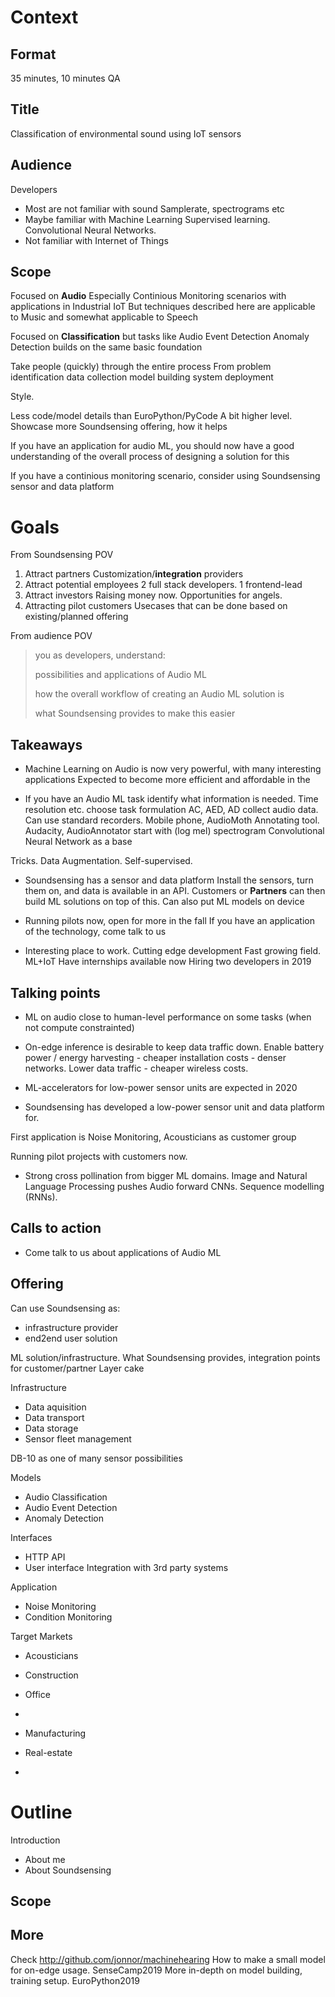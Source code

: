 
# Context


## Format

35 minutes, 10 minutes QA

## Title
Classification of environmental sound using IoT sensors


## Audience

Developers

- Most are not familiar with sound
Samplerate, spectrograms etc
- Maybe familiar with Machine Learning
Supervised learning. Convolutional Neural Networks.
- Not familiar with Internet of Things

## Scope

Focused on **Audio**
Especially Continious Monitoring scenarios
with applications in Industrial IoT
But techniques described here are
applicable to Music
and somewhat applicable to Speech

Focused on **Classification**
but tasks like
Audio Event Detection
Anomaly Detection
builds on the same basic foundation

Take people (quickly) through the entire process
From problem identification
data collection
model building
system deployment

Style.

Less code/model details than EuroPython/PyCode
A bit higher level.
Showcase more Soundsensing offering,
how it helps


If you have an application for audio ML,
you should now have a good understanding of the overall process
of designing a solution for this

If you have a continious monitoring scenario,
consider using Soundsensing sensor and data platform



# Goals

From Soundsensing POV

1. Attract partners
Customization/**integration** providers
2. Attract potential employees
2 full stack developers. 1 frontend-lead
3. Attract investors
Raising money now. Opportunities for angels.
4. Attracting pilot customers
Usecases that can be done based on existing/planned offering

From audience POV

> you as developers, understand:
>
> possibilities and applications of Audio ML
> 
> how the overall workflow of creating an Audio ML solution is
>
> what Soundsensing provides to make this easier

## Takeaways

- Machine Learning on Audio is now very powerful, with many interesting applications
Expected to become more efficient and affordable in the

- If you have an Audio ML task
identify what information is needed. Time resolution etc.
choose task formulation AC, AED, AD
collect audio data. Can use standard recorders. Mobile phone, AudioMoth
Annotating tool. Audacity, AudioAnnotator 
start with (log mel) spectrogram
Convolutional Neural Network as a base

Tricks. Data Augmentation. Self-supervised.


- Soundsensing has a sensor and data platform
Install the sensors, turn them on, and data is available in an API.
Customers or **Partners** can then build ML solutions on top of this. 
Can also put ML models on device

- Running pilots now, open for more in the fall
If you have an application of the technology, come talk to us

- Interesting place to work.
Cutting edge development
Fast growing field. ML+IoT
Have internships available now
Hiring two developers in 2019

 
## Talking points

- ML on audio close to human-level performance on some tasks
(when not compute constrainted)

- On-edge inference is desirable to keep data traffic down.
Enable battery power / energy harvesting - cheaper installation costs - denser networks.
Lower data traffic - cheaper wireless costs.

- ML-accelerators for low-power sensor units are expected in 2020

- Soundsensing has developed a low-power sensor unit and data platform for.

First application is Noise Monitoring, Acousticians as customer group

Running pilot projects with customers now.

- Strong cross pollination from bigger ML domains.
Image and Natural Language Processing pushes Audio forward
CNNs. Sequence modelling (RNNs).

## Calls to action

- Come talk to us about applications of Audio ML



## Offering

Can use Soundsensing as:
- infrastructure provider
- end2end user solution 

ML solution/infrastructure.
What Soundsensing provides, integration points for customer/partner
Layer cake

Infrastructure

- Data aquisition
- Data transport
- Data storage
- Sensor fleet management

DB-10 as one of many sensor possibilities


Models

- Audio Classification
- Audio Event Detection
- Anomaly Detection

Interfaces

- HTTP API
- User interface
Integration with 3rd party systems

Application

- Noise Monitoring
- Condition Monitoring

Target Markets

- Acousticians
- Construction
- Office
- 

- Manufacturing
- Real-estate
- 



# Outline


Introduction

- About me
- About Soundsensing

Scope
- 

## More

Check http://github.com/jonnor/machinehearing
How to make a small model for on-edge usage. SenseCamp2019
More in-depth on model building, training setup. EuroPython2019

